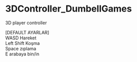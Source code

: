 # 3DController_DumbellGames
 3D player controller

[DEFAULT AYARLAR]<br>
WASD Hareket <br>
Left Shift Koşma<br>
Space zıplama<br>
E arabaya bin/in<br>
